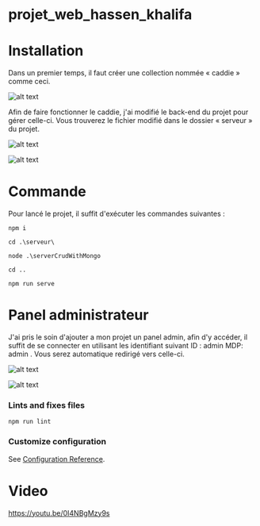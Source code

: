 # projet_web_hassen_khalifa



# Installation

Dans un premier temps, il faut créer une collection nommée « caddie » comme ceci.

![alt text](https://zupimages.net/up/21/50/5q4b.png)



Afin de faire fonctionner le caddie, j'ai modifié le back-end du projet pour gérer celle-ci.
Vous trouverez le fichier modifié dans le dossier « serveur » du projet.

![alt text](https://zupimages.net/up/21/50/utze.png)

![alt text](https://zupimages.net/up/21/50/tz6d.png)


# Commande

Pour lancé le projet, il suffit d'exécuter les commandes suivantes :
```
npm i
```

```
cd .\serveur\
```

```
node .\serverCrudWithMongo
```

```
cd ..
```

```
npm run serve
```

# Panel administrateur

J'ai pris le soin d'ajouter a mon projet un panel admin, afin d'y accéder, il suffit de se connecter en utilisant les identifiant suivant ID : admin MDP: admin .
Vous serez automatique redirigé vers celle-ci.

![alt text](https://zupimages.net/up/21/50/8kd0.png)



![alt text](https://zupimages.net/up/21/50/y91p.png)

### Lints and fixes files
```
npm run lint
```

### Customize configuration
See [Configuration Reference](https://cli.vuejs.org/config/).

# Video

https://youtu.be/0I4NBgMzy9s


